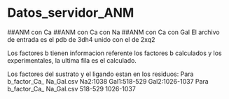 # Datos_servidor_ANM
##ANM con Ca
##ANM con Ca con Na
##ANM con Ca con Gal
El archivo de entrada es el pdb de 3dh4 unido con el de 2xq2

Los factores b tienen informacion referente los factores b calculados y los experimentales, la ultima fila es el calculado.

Los factores del sustrato y el ligando estan en los residuos:
Para b_factor_Ca_ Na_Gal.csv
Na2:1038
Gal1:518-529
Gal2:1026-1037
Para b_factor_Ca_ Na_Gal.csv
518-529
1026-1037
